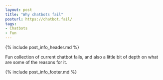 ```yaml
---
layout: post
title: "Why chatbots fail"
posturl: https://chatbot.fail/
tags:
- Chatbots
- Fun
---
```


{% include post_info_header.md %}

Fun collection of current chatbot fails, and also a little bit of depth on what are some of the reasons for it.

<!--more-->
{% include post_info_footer.md %}
